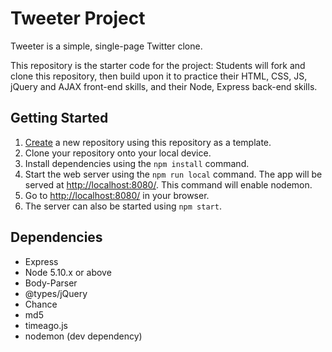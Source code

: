 # Tweeter Project

Tweeter is a simple, single-page Twitter clone.

This repository is the starter code for the project: Students will fork and clone this repository, then build upon it to practice their HTML, CSS, JS, jQuery and AJAX front-end skills, and their Node, Express back-end skills.

## Getting Started

1. [Create](https://docs.github.com/en/repositories/creating-and-managing-repositories/creating-a-repository-from-a-template) a new repository using this repository as a template.
2. Clone your repository onto your local device.
3. Install dependencies using the `npm install` command.
3. Start the web server using the `npm run local` command. The app will be served at <http://localhost:8080/>. This command will enable nodemon.
4. Go to <http://localhost:8080/> in your browser.
5. The server can also be started using `npm start`.

## Dependencies

- Express
- Node 5.10.x or above
- Body-Parser
- @types/jQuery
- Chance
- md5
- timeago.js
- nodemon (dev dependency)

